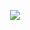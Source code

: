 <p align="center">
  <tr>
    <td align="center" style="padding=0;width=50%;">
      <a href="https://github.com/KarandeepSWranch">
      <img src="https://github-readme-streak-stats.herokuapp.com?user=KarandeepSWranch&theme=tokyonight_duo&hide_border=true&ring=ec7460&currStreakLabel=ec7460&sideNums=ec7460&dates=979797&sideLabels=ec7460&currStreakNum=ec7460&border=DD2727&stroke=00000000&background=00000000&fire=FF7600" />
    </td>
  </tr>
</p>
